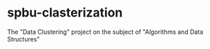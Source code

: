 # spbu-clasterization
The "Data Clustering" project on the subject of "Algorithms and Data Structures"
